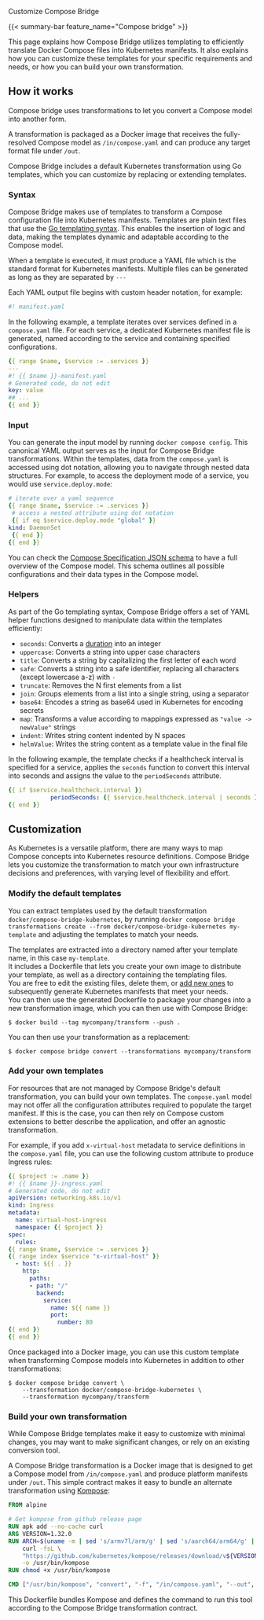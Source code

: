 Customize Compose Bridge


{{< summary-bar feature_name="Compose bridge" >}}

This page explains how Compose Bridge utilizes templating to efficiently translate Docker Compose files into Kubernetes manifests. It also explains how you can customize these templates for your specific requirements and needs, or how you can build your own transformation. 

## How it works 

Compose bridge uses transformations to let you convert a Compose model into another form. 

A transformation is packaged as a Docker image that receives the fully-resolved Compose model as `/in/compose.yaml` and can produce any target format file under `/out`.

Compose Bridge includes a default Kubernetes transformation using Go templates, which you can customize by replacing or extending templates.

### Syntax

Compose Bridge makes use of templates to transform a Compose configuration file into Kubernetes manifests. Templates are plain text files that use the [Go templating syntax](https://pkg.go.dev/text/template). This enables the insertion of logic and data, making the templates dynamic and adaptable according to the Compose model.

When a template is executed, it must produce a YAML file which is the standard format for Kubernetes manifests. Multiple files can be generated as long as they are separated by `---`

Each YAML output file begins with custom header notation, for example:

```yaml
#! manifest.yaml
```

In the following example, a template iterates over services defined in a `compose.yaml` file. For each service, a dedicated Kubernetes manifest file is generated, named according to the service and containing specified configurations.

```yaml
{{ range $name, $service := .services }}
---
#! {{ $name }}-manifest.yaml
# Generated code, do not edit
key: value
## ...
{{ end }}
```

### Input

You can generate the input model by running `docker compose config`. This canonical YAML output serves as the input for Compose Bridge transformations. Within the templates, data from the `compose.yaml` is accessed using dot notation, allowing you to navigate through nested data structures. For example, to access the deployment mode of a service, you would use `service.deploy.mode`:

 ```yaml
# iterate over a yaml sequence
{{ range $name, $service := .services }}
  # access a nested attribute using dot notation
  {{ if eq $service.deploy.mode "global" }}
kind: DaemonSet
  {{ end }}
{{ end }}
```

You can check the [Compose Specification JSON schema](https://github.com/compose-spec/compose-go/blob/main/schema/compose-spec.json) to have a full overview of the Compose model. This schema outlines all possible configurations and their data types in the Compose model. 

### Helpers

As part of the Go templating syntax, Compose Bridge offers a set of YAML helper functions designed to manipulate data within the templates efficiently:

- `seconds`: Converts a [duration](/reference/compose-file/extension.md#specifying-durations) into an integer
- `uppercase`: Converts a string into upper case characters
- `title`: Converts a string by capitalizing the first letter of each word
- `safe`: Converts a string into a safe identifier, replacing all characters (except lowercase a-z) with `-`
- `truncate`: Removes the N first elements from a list
- `join`: Groups elements from a list into a single string, using a separator
- `base64`: Encodes a string as base64 used in Kubernetes for encoding secrets
- `map`: Transforms a value according to mappings expressed as `"value -> newValue"` strings 
- `indent`: Writes string content indented by N spaces
- `helmValue`: Writes the string content as a template value in the final file

In the following example, the template checks if a healthcheck interval is specified for a service, applies the `seconds` function to convert this interval into seconds and assigns the value to the `periodSeconds` attribute.

```yaml
{{ if $service.healthcheck.interval }}
            periodSeconds: {{ $service.healthcheck.interval | seconds }}{{ end }}
{{ end }}
```

## Customization

As Kubernetes is a versatile platform, there are many ways
to map Compose concepts into Kubernetes resource definitions. Compose
Bridge lets you customize the transformation to match your own infrastructure
decisions and preferences, with varying level of flexibility and effort.

### Modify the default templates

You can extract templates used by the default transformation `docker/compose-bridge-kubernetes`,
by running `docker compose bridge transformations create --from docker/compose-bridge-kubernetes my-template` 
and adjusting the templates to match your needs.

The templates are extracted into a directory named after your template name, in this case `my-template`.  
It includes a Dockerfile that lets you create your own image to distribute your template, as well as a directory containing the templating files.  
You are free to edit the existing files, delete them, or [add new ones](#add-your-own-templates) to subsequently generate Kubernetes manifests that meet your needs.  
You can then use the generated Dockerfile to package your changes into a new transformation image, which you can then use with Compose Bridge:

```console
$ docker build --tag mycompany/transform --push .
```

You can then use your transformation as a replacement:

```console
$ docker compose bridge convert --transformations mycompany/transform 
```

### Add your own templates

For resources that are not managed by Compose Bridge's default transformation, 
you can build your own templates. The `compose.yaml` model may not offer all 
the configuration attributes required to populate the target manifest. If this is the case, you can
then rely on Compose custom extensions to better describe the
application, and offer an agnostic transformation.

For example, if you add `x-virtual-host` metadata
to service definitions in the `compose.yaml` file, you can use the following custom attribute
to produce Ingress rules:

```yaml
{{ $project := .name }}
#! {{ $name }}-ingress.yaml
# Generated code, do not edit
apiVersion: networking.k8s.io/v1
kind: Ingress
metadata:
  name: virtual-host-ingress
  namespace: {{ $project }}
spec:
  rules:  
{{ range $name, $service := .services }}
{{ range index $service "x-virtual-host" }}
  - host: ${{ . }}
    http:
      paths:
      - path: "/"
        backend:
          service:
            name: ${{ name }}
            port:
              number: 80  
{{ end }}
{{ end }}
```

Once packaged into a Docker image, you can use this custom template
when transforming Compose models into Kubernetes in addition to other
transformations:

```console
$ docker compose bridge convert \
    --transformation docker/compose-bridge-kubernetes \
    --transformation mycompany/transform 
```

### Build your own transformation

While Compose Bridge templates make it easy to customize with minimal changes,
you may want to make significant changes, or rely on an existing conversion tool.

A Compose Bridge transformation is a Docker image that is designed to get a Compose model
from `/in/compose.yaml` and produce platform manifests under `/out`. This simple 
contract makes it easy to bundle an alternate transformation using 
[Kompose](https://kompose.io/):

```Dockerfile
FROM alpine

# Get kompose from github release page
RUN apk add --no-cache curl
ARG VERSION=1.32.0
RUN ARCH=$(uname -m | sed 's/armv7l/arm/g' | sed 's/aarch64/arm64/g' | sed 's/x86_64/amd64/g') && \
    curl -fsL \
    "https://github.com/kubernetes/kompose/releases/download/v${VERSION}/kompose-linux-${ARCH}" \
    -o /usr/bin/kompose
RUN chmod +x /usr/bin/kompose

CMD ["/usr/bin/kompose", "convert", "-f", "/in/compose.yaml", "--out", "/out"]
```

This Dockerfile bundles Kompose and defines the command to run this tool according
to the Compose Bridge transformation contract.
